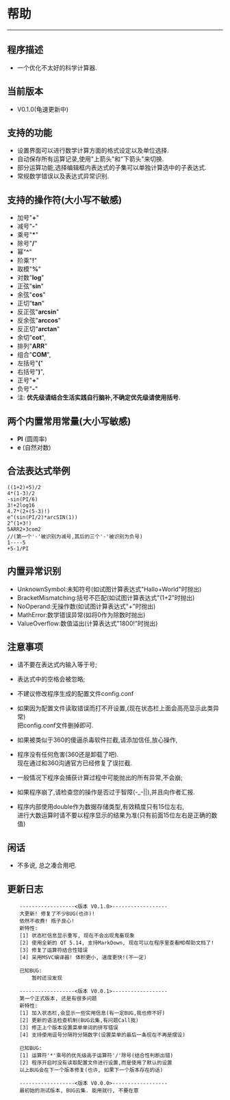 # **帮助**

---

## 程序描述
- 一个优化不太好的科学计算器.

## 当前版本
- V0.1.0(龟速更新中)

## 支持的功能
- 设置界面可以进行数学计算方面的格式设定以及单位选择.
- 自动保存所有运算记录,使用"上箭头"和"下箭头"来切换.
- 部分运算功能,选择编辑框内表达式的子集可以单独计算选中的子表达式.
- 常规数学错误以及表达式异常识别.
	

## 支持的操作符(大小写不敏感)

- 加号"**+**"
- 减号"**-**"
- 乘号"**\***"
- 除号"**/**"
- 幂"**^**"
- 阶乘"**!**"
- 取模"**%**"
- 对数"**log**"
- 正弦"**sin**"
- 余弦"**cos**"
- 正切"**tan**"
- 反正弦"**arcsin**"
- 反余弦"**arccos**"
- 反正切"**arctan**"
- 余切"**cot**",
- 排列"**ARR**"
- 组合"**COM**",
- 左括号"**(**"
- 右括号"**)**",
- 正号"**+**"
- 负号"**-**"
- 注: **优先级请结合生活实践自行脑补,不确定优先级请使用括号.**

## 两个内置常用常量(大小写敏感)

- **PI** (圆周率)
- **e** (自然对数)

## 合法表达式举例
```
((1+2)+5)/2
4*(1-3)/2
-sin(PI/6)
3!+2log16
4.7*(2+(5-3)!)
e^(sin(PI/2)*arcSIN(1))
2^(1+3!)
5ARR2+3com2
//(第一个'-'被识别为减号,其后的三个'-'被识别为负号)
1----5
+5-1/PI	
```

## 内置异常识别
- UnknownSymbol:未知符号(如试图计算表达式"Hallo+World"时抛出)
- BracketMismatching:括号不匹配(如试图计算表达式"(1+2"时抛出)
- NoOperand:无操作数(如试图计算表达式"+"时抛出)
- MathError:数学错误异常(如将0作为除数时抛出)
- ValueOverflow:数值溢出(计算表达式"1800!"时抛出)


## 注意事项
- 请不要在表达式内输入等于号;
- 表达式中的空格会被忽略;
- 不建议修改程序生成的配置文件config.conf
- 如果因为配置文件读取错误而打不开设置,(现在状态栏上面会高亮显示此类异常)  
  把config.conf文件删掉即可.

- 如果被类似于360的傻逼杀毒软件拦截,请添加信任,放心操作,
- 程序没有任何危害(360还是卸载了吧).  
  现在通过和360沟通官方已经修复了误拦截.

- 一般情况下程序会捕获计算过程中可能抛出的所有异常,不会崩;
- 如果程序崩了,请检查您的操作是否过于智障(-_-||),并且向作者汇报.
	
- 程序内部使用double作为数据存储类型,有效精度只有15位左右,  
  进行大数运算时请不要以程序显示的结果为准(只有前面15位左右是正确的数值)

## 闲话

- 不多说, 总之凑合用吧.

## 更新日志
```
    ------------------<版本 V0.1.0>------------------
    大更新! 修复了不少BUG(也许)!
    依然不收费! 瓶子良心!
    新特性:
    [1] 状态栏信息显示重写, 现在不会出现鬼畜现象
    [2] 使用全新的 QT 5.14, 支持MarkDown, 现在可以在程序里查看MD帮助文档了!
    [3] 修复了运算符结合性错误
    [4] 采用MSVC编译器! 体积更小, 速度更快!(不一定)

    已知BUG:
        暂时还没发现

```

```
	------------------<版本 V0.0.1>------------------
    第一个正式版本, 还是有很多问题
    新特性:
	[1] 加入状态栏,会显示一些实用信息(有一定BUG,我也修不好)
	[2] 更新的语法检查机制(BUG云集,有问题Call我)
	[3] 修正上个版本设置菜单单词的拼写错误
	[4] 支持使用逗号分隔符分隔数字(设置菜单的最后一条现在不再是摆设)

	已知BUG:
	[1]	运算符'*'乘号的优先级高于运算符'/'除号(结合性判断出错)
	[2]	程序开启时没有读取配置文件进行设置,而是使用了默认的设置
	以上BUG会在下一个版本修复(也许, 如果下一个版本存在的话)
```
```
	------------------<版本 V0.0.0>------------------
	最初始的测试版本, BUG云集. 能用就行, 不要在意
```



